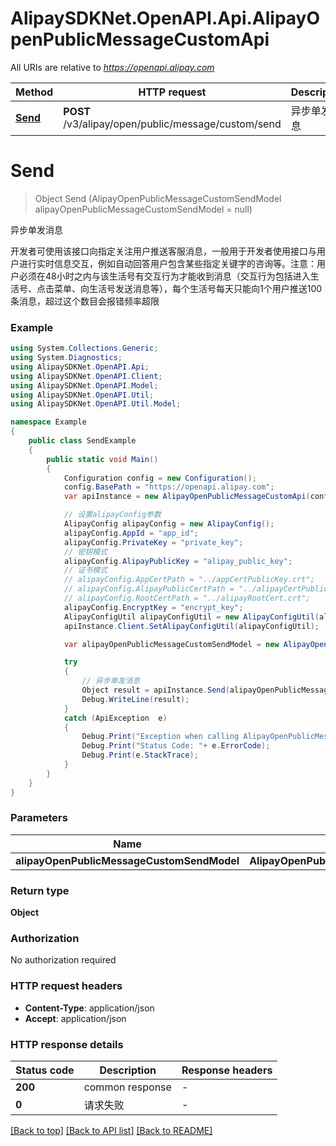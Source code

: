 # AlipaySDKNet.OpenAPI.Api.AlipayOpenPublicMessageCustomApi

All URIs are relative to *https://openapi.alipay.com*

Method | HTTP request | Description
------------- | ------------- | -------------
[**Send**](AlipayOpenPublicMessageCustomApi.md#send) | **POST** /v3/alipay/open/public/message/custom/send | 异步单发消息


<a name="send"></a>
# **Send**
> Object Send (AlipayOpenPublicMessageCustomSendModel alipayOpenPublicMessageCustomSendModel = null)

异步单发消息

开发者可使用该接口向指定关注用户推送客服消息，一般用于开发者使用接口与用户进行实时信息交互，例如自动回答用户包含某些指定关键字的咨询等。注意：用户必须在48小时之内与该生活号有交互行为才能收到消息（交互行为包括进入生活号、点击菜单、向生活号发送消息等），每个生活号每天只能向1个用户推送100条消息，超过这个数目会报错频率超限

### Example
```csharp
using System.Collections.Generic;
using System.Diagnostics;
using AlipaySDKNet.OpenAPI.Api;
using AlipaySDKNet.OpenAPI.Client;
using AlipaySDKNet.OpenAPI.Model;
using AlipaySDKNet.OpenAPI.Util;
using AlipaySDKNet.OpenAPI.Util.Model;

namespace Example
{
    public class SendExample
    {
        public static void Main()
        {
            Configuration config = new Configuration();
            config.BasePath = "https://openapi.alipay.com";
            var apiInstance = new AlipayOpenPublicMessageCustomApi(config);

            // 设置alipayConfig参数
            AlipayConfig alipayConfig = new AlipayConfig();
            alipayConfig.AppId = "app_id";
            alipayConfig.PrivateKey = "private_key";
            // 密钥模式
            alipayConfig.AlipayPublicKey = "alipay_public_key";
            // 证书模式
            // alipayConfig.AppCertPath = "../appCertPublicKey.crt";
            // alipayConfig.AlipayPublicCertPath = "../alipayCertPublicKey_RSA2.crt";
            // alipayConfig.RootCertPath = "../alipayRootCert.crt";
            alipayConfig.EncryptKey = "encrypt_key";
            AlipayConfigUtil alipayConfigUtil = new AlipayConfigUtil(alipayConfig);
            apiInstance.Client.SetAlipayConfigUtil(alipayConfigUtil);

            var alipayOpenPublicMessageCustomSendModel = new AlipayOpenPublicMessageCustomSendModel(); // AlipayOpenPublicMessageCustomSendModel |  (optional) 

            try
            {
                // 异步单发消息
                Object result = apiInstance.Send(alipayOpenPublicMessageCustomSendModel);
                Debug.WriteLine(result);
            }
            catch (ApiException  e)
            {
                Debug.Print("Exception when calling AlipayOpenPublicMessageCustomApi.Send: " + e.Message );
                Debug.Print("Status Code: "+ e.ErrorCode);
                Debug.Print(e.StackTrace);
            }
        }
    }
}
```

### Parameters

Name | Type | Description  | Notes
------------- | ------------- | ------------- | -------------
 **alipayOpenPublicMessageCustomSendModel** | **AlipayOpenPublicMessageCustomSendModel**|  | [optional] 

### Return type

**Object**

### Authorization

No authorization required

### HTTP request headers

 - **Content-Type**: application/json
 - **Accept**: application/json


### HTTP response details
| Status code | Description | Response headers |
|-------------|-------------|------------------|
| **200** | common response |  -  |
| **0** | 请求失败 |  -  |

[[Back to top]](#) [[Back to API list]](../README.md#documentation-for-api-endpoints) [[Back to README]](../README.md)

